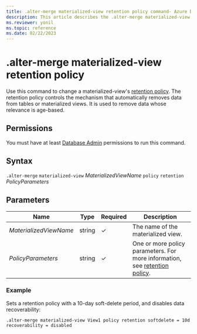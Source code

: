 ```yaml
---
title: .alter-merge materialized-view retention policy command- Azure Data Explorer
description: This article describes the .alter-merge materialized-view retention policy command in Azure Data Explorer.
ms.reviewer: yonil
ms.topic: reference
ms.date: 02/22/2023
---
```

# .alter-merge materialized-view retention policy

Use this command to change a materialized-view's [retention policy](retentionpolicy.md). The retention policy controls the mechanism that automatically removes data from tables or materialized views. It is used to remove data whose relevance is age-based. 

## Permissions

You must have at least [Database Admin](access-control/role-based-access-control.md) permissions to run this command.

## Syntax

`.alter-merge` `materialized-view` *MaterializedViewName* `policy` `retention` *PolicyParameters*

## Parameters

|Name|Type|Required|Description|
|--|--|--|--|
|*MaterializedViewName*|string|&check;|The name of the materialized view.|
|*PolicyParameters*|string|&check;|One or more policy parameters. For more information, see [retention policy](retentionpolicy.md).|

### Example

Sets a retention policy with a 10-day soft-delete period, and disables data recoverability:

```kusto
.alter-merge materialized-view View1 policy retention softdelete = 10d recoverability = disabled
```
